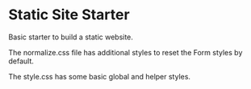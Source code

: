 # Static Site Starter

Basic starter to build a static website.

The normalize.css file has additional styles to reset the Form styles by default.

The style.css has some basic global and helper styles.